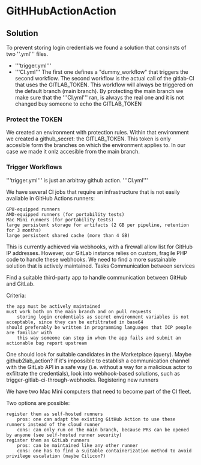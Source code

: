 # GitHHubActionAction

## Solution 
To prevent storing login credentials we found a solution that consinsts of two ''.yml''' files. 
- '''trigger.yml'''
- '''CI.yml'''
The first one defines a "dummy_workflow" that triggers the second workflow. 
The second workflow is the actual call of the gitlab-CI that uses the GITLAB_TOKEN.
This workflow will always be triggered on the default branch (main branch). 
By protecting the main branch we make sure that the '''CI.yml''' ran, is always the real one and it is not changed buy someone to echo the GITLAB_TOKEN

### Protect the TOKEN 
We created an environment with protection rules. 
Within that environment we created a github_secret: the GITLAB_TOKEN. 
This token is only accesible form the branches on which the environment applies to. 
In our case we made it onlz accesible from the main branch. 

### Trigger Workflows
'''trigger.yml''' is just an arbitray github action. 
'''CI.yml'''

We have several CI jobs that require an infrastructure that is not easily available in GitHub Actions runners:

    GPU-equipped runners
    AMD-equipped runners (for portability tests)
    Mac Mini runners (for portability tests)
    large persistent storage for artifacts (2 GB per pipeline, retention for 3 months)
    large persistent shared cache (more than 4 GB)

This is currently achieved via webhooks, with a firewall allow list for GitHub IP addresses. However, our GitLab instance relies on custom, fragile PHP code to handle these webhooks. We need to find a more sustainable solution that is actively maintained.
Tasks
Communication between services

Find a suitable third-party app to handle communication between GitHub and GitLab.

Criteria:

    the app must be actively maintained
    must work both on the main branch and on pull requests
        storing login credentials as secret environment variables is not acceptable, since they can be exfiltrated in base64
    should preferably be written in programming languages that ICP people are familiar with
        this way someone can step in when the app fails and submit an actionable bug report upstream

One should look for suitable candidates in the Marketplace (query). Maybe github2lab_action? If it's impossible to establish a communication channel with the GitLab API in a safe way (i.e. without a way for a malicious actor to exfiltrate the credentials), look into webhook-based solutions, such as trigger-gitlab-ci-through-webhooks.
Registering new runners

We have two Mac Mini computers that need to become part of the CI fleet.

Two options are possible:

    register them as self-hosted runners
        pros: one can adapt the existing GitHub Action to use these runners instead of the cloud runner
        cons: can only run on the main branch, because PRs can be opened by anyone (see self-hosted runner security)
    register them as GitLab runners
        pros: can be maintained like any other runner
        cons: one has to find a suitable containerization method to avoid privilege escalation (maybe Cilicon?)
